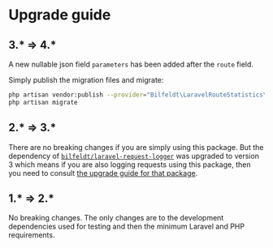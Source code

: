 # Upgrade guide

## 3.* => 4.*

A new nullable json field `parameters` has been added after the `route` field.

Simply publish the migration files and migrate:

```bash
php artisan vendor:publish --provider="Bilfeldt\LaravelRouteStatistics\LaravelRouteStatisticsServiceProvider" --tag="migrations"
php artisan migrate
```

## 2.* => 3.*

There are no breaking changes if you are simply using this package. But the dependency of [`bilfeldt/laravel-request-logger`](https://packagist.org/packages/bilfeldt/laravel-request-logger) was upgraded to version 3 which means if you are also logging requests using this package, then you need to consult [the upgrade guide for that package](https://github.com/bilfeldt/laravel-request-logger/blob/main/CHANGELOG.md#2--3).

## 1.* => 2.*

No breaking changes. The only changes are to the development dependencies used for testing and then the minimum Laravel and PHP requirements.
